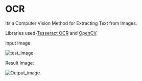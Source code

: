# OCR
Its a Computer Vision Method for Extracting Text from Images.


Libraries used-<a href="https://github.com/tesseract-ocr/tesseract">Tesseract OCR</a> and <a href="https://github.com/opencv/opencv">OpenCV</a>.


Input Image:


![test_image](https://user-images.githubusercontent.com/98870920/153819485-4ea4ac07-1c37-477e-a3ef-5a5b3a6f9d6f.png)

Result Image:

![Output_image](https://user-images.githubusercontent.com/98870920/153819523-953b2a52-145e-4b8c-a82b-39209d498017.png)
